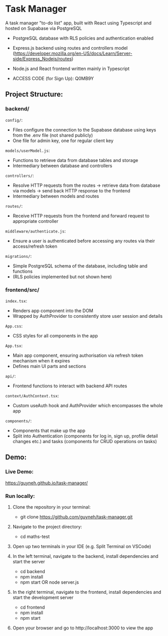# Task Manager
A task manager "to-do list" app, built with React using Typescript and hosted on Supabase via PostgreSQL
-   PostgreSQL database with RLS policies and authentication enabled
-   Express.js backend using routes and controllers model (https://developer.mozilla.org/en-US/docs/Learn/Server-side/Express_Nodejs/routes)
-   Node.js and React frontend written mainly in Typescript

-   ACCESS CODE (for Sign Up): Q0MB9Y

## Project Structure:
### backend/
`config/`:
-   Files configure the connection to the Supabase database using keys from the .env file (not shared publicly)
-   One file for admin key, one for regular client key

`models/userModel.js`:
-   Functions to retrieve data from database tables and storage 
-   Intermediary between database and controllers

`controllers/`:
-   Resolve HTTP requests from the routes -> retrieve data from database via models -> send back HTTP response to the frontend
-   Intermediary between models and routes

`routes/`:
-   Receive HTTP requests from the frontend and forward request to appropriate controller

`middleware/authenticate.js`:
-   Ensure a user is authenticated before accessing any routes via their access/refresh token

`migrations/`:
-   Simple PostgreSQL schema of the database, including table and functions
-   (RLS policies implemented but not shown here)

### frontend/src/

`index.tsx`:
-   Renders app component into the DOM
-   Wrapped by AuthProvider to consistently store user session and details

`App.css`:
-   CSS styles for all components in the app

`App.tsx`:
-   Main app component, ensuring authorisation via refresh token mechanism when it expires
-   Defines main UI parts and sections

`api/`:
-   Frontend functions to interact with backend API routes

`context/AuthContext.tsx`:
-   Custom useAuth hook and AuthProvider which encompasses the whole app

`components/`:
-   Components that make up the app
-   Split into Authentication (components for log in, sign up, profile detail changes etc.) and tasks (components for CRUD operations on tasks)


## Demo:
### Live Demo:
https://guyneh.github.io/task-manager/

### Run locally:
1.  Clone the repository in your terminal:
    -   git clone https://github.com/guyneh/task-manager.git

2. Navigate to the project directory:
    -   cd maths-test

3. Open up two terminals in your IDE (e.g. Split Terminal on VSCode)

4. In the left terminal, navigate to the backend, install dependencies and start the server
    -   cd backend
    -   npm install
    -   npm start OR node server.js

4. In the right terminal, navigate to the frontend, install dependencies and start the development server
    -   cd frontend
    -   npm install
    -   npm start

5. Open your browser and go to http://localhost:3000 to view the app